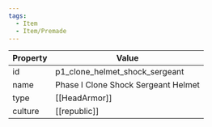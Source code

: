 ```yaml
---
tags:
  - Item
  - Item/Premade
---
```


| Property | Value                               |
| -------- | ----------------------------------- |
| id       | p1_clone_helmet_shock_sergeant      |
| name     | Phase I Clone Shock Sergeant Helmet |
| type     | [[HeadArmor]]                       |
| culture  | [[republic]]               |


